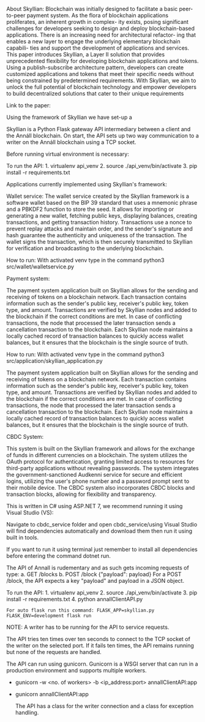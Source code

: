 
About Skyllian:
Blockchain was initially designed to facilitate a basic peer-to-peer payment system.
As the flora of blockchain applications proliferates, an inherent growth in complex-
ity exists, posing significant challenges for developers seeking to design and deploy
blockchain-based applications. There is an increasing need for architectural refactor-
ing that enables a new layer to engage the underlying elementary blockchain capabili-
ties and support the development of applications and services. This paper introduces
Skyllian, a Layer II solution that provides unprecedented flexibility for developing
blockchain applications and tokens. Using a publish-subscribe architecture pattern,
developers can create customized applications and tokens that meet their specific needs
without being constrained by predetermined requirements. With Skyllian, we aim to
unlock the full potential of blockchain technology and empower developers to build
decentralized solutions that cater to their unique requirements


Link to the paper: <link> 

Using the framework of Skyllian we have set-up a  

Skyllian is a Python Flask gateway API intermediary between a client and the Annáll blockchain. On start, the API sets up two way communication to a writer on the Annáll blockchain using a TCP socket.

Before running virtual environment is necessary:

To run the API:
    1. virtualenv api_venv
    2. source ./api_venv/bin/activate
    3. pip install -r requirements.txt


Applications currently implemented using Skyllian's framework:

Wallet service:
The wallet service created by the Skyllian framework is a software wallet based on the BIP 39 standard that uses a mnemonic phrase and a PBKDF2 function to store the seed. It allows for importing or generating a new wallet, fetching public keys, displaying balances, creating transactions, and getting transaction history. Transactions use a nonce to prevent replay attacks and maintain order, and the sender's signature and hash guarantee the authenticity and uniqueness of the transaction. The wallet signs the transaction, which is then securely transmitted to Skyllian for verification and broadcasting to the underlying blockchain.

How to run: 
    With activated venv type in the command python3 src/wallet/walletservice.py 

Payment system:

The payment system application built on Skyllian allows for the sending and receiving of tokens on a blockchain network. Each transaction contains information such as the sender's public key, receiver's public key, token type, and amount. Transactions are verified by Skyllian nodes and added to the blockchain if the correct conditions are met. In case of conflicting transactions, the node that processed the later transaction sends a cancellation transaction to the blockchain. Each Skyllian node maintains a locally cached record of transaction balances to quickly access wallet balances, but it ensures that the blockchain is the single source of truth.


How to run: 
    With activated venv type in the command python3 src/application/skyllian_application.py 


The payment system application built on Skyllian allows for the sending and receiving of tokens on a blockchain network. Each transaction contains information such as the sender's public key, receiver's public key, token type, and amount. Transactions are verified by Skyllian nodes and added to the blockchain if the correct conditions are met. In case of conflicting transactions, the node that processed the later transaction sends a cancellation transaction to the blockchain. Each Skyllian node maintains a locally cached record of transaction balances to quickly access wallet balances, but it ensures that the blockchain is the single source of truth.



CBDC System: 

This system is built on the Skyllian framework and allows for the exchange of funds in different currencies on a blockchain. The system utilizes the OAuth protocol for authentication, granting limited access to resources for third-party applications without revealing passwords. The system integrates the government-sanctioned Audkenni service for secure and efficient logins, utilizing the user's phone number and a password prompt sent to their mobile device. The CBDC system also incorporates CBDC blocks and transaction blocks, allowing for flexibility and transparency.


This is written in C# using ASP.NET 7, we recommend running it using Visual Studio (VS):

Navigate to cbdc_service folder and open cbdc_service/using Visual Studio will find dependencies automatically and download them then run it using built in tools.

If you want to run it using terminal just remember to install all dependencies before entering the command dotnet run.




The API of Annall is rudementary and as such gets incoming requests of type:
a. GET /blocks
b. POST /block {"payload": payload}
For a POST /block, the API expects a key "payload" and payload in a JSON object.

To run the API:
    1. virtualenv api_venv
    2. source ./api_venv/bin/activate
    3. pip install -r requirements.txt
    4. python annallClientAPI.py <local writer port>

    For auto flask run this command: FLASK_APP=skyllian.py FLASK_ENV=development flask run

NOTE: A writer has to be running for the API to service requests.

The API tries ten times over ten seconds to connect to the TCP socket of the writer on the selected port. If it fails ten times, the API remains running but none of the requests are handled.

The API can run using gunicorn. Gunicorn is a WSGI server that can run in a production environment and supports multiple workers.

- gunicorn -w <no. of workers> -b <ip_address:port> annallClientAPI:app
- gunicorn annallClientAPI:app

  The API has a class for the writer connection and a class for exception handling.
